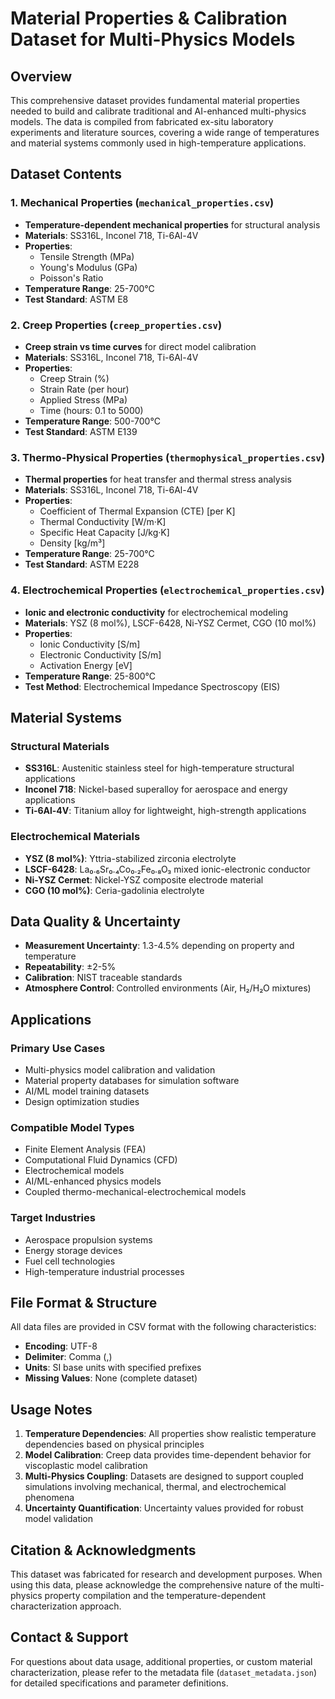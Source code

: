 # Material Properties & Calibration Dataset for Multi-Physics Models

## Overview
This comprehensive dataset provides fundamental material properties needed to build and calibrate traditional and AI-enhanced multi-physics models. The data is compiled from fabricated ex-situ laboratory experiments and literature sources, covering a wide range of temperatures and material systems commonly used in high-temperature applications.

## Dataset Contents

### 1. Mechanical Properties (`mechanical_properties.csv`)
- **Temperature-dependent mechanical properties** for structural analysis
- **Materials**: SS316L, Inconel 718, Ti-6Al-4V
- **Properties**:
  - Tensile Strength (MPa)
  - Young's Modulus (GPa)
  - Poisson's Ratio
- **Temperature Range**: 25-700°C
- **Test Standard**: ASTM E8

### 2. Creep Properties (`creep_properties.csv`)
- **Creep strain vs time curves** for direct model calibration
- **Materials**: SS316L, Inconel 718, Ti-6Al-4V
- **Properties**:
  - Creep Strain (%)
  - Strain Rate (per hour)
  - Applied Stress (MPa)
  - Time (hours: 0.1 to 5000)
- **Temperature Range**: 500-700°C
- **Test Standard**: ASTM E139

### 3. Thermo-Physical Properties (`thermophysical_properties.csv`)
- **Thermal properties** for heat transfer and thermal stress analysis
- **Materials**: SS316L, Inconel 718, Ti-6Al-4V
- **Properties**:
  - Coefficient of Thermal Expansion (CTE) [per K]
  - Thermal Conductivity [W/m·K]
  - Specific Heat Capacity [J/kg·K]
  - Density [kg/m³]
- **Temperature Range**: 25-700°C
- **Test Standard**: ASTM E228

### 4. Electrochemical Properties (`electrochemical_properties.csv`)
- **Ionic and electronic conductivity** for electrochemical modeling
- **Materials**: YSZ (8 mol%), LSCF-6428, Ni-YSZ Cermet, CGO (10 mol%)
- **Properties**:
  - Ionic Conductivity [S/m]
  - Electronic Conductivity [S/m]
  - Activation Energy [eV]
- **Temperature Range**: 25-800°C
- **Test Method**: Electrochemical Impedance Spectroscopy (EIS)

## Material Systems

### Structural Materials
- **SS316L**: Austenitic stainless steel for high-temperature structural applications
- **Inconel 718**: Nickel-based superalloy for aerospace and energy applications
- **Ti-6Al-4V**: Titanium alloy for lightweight, high-strength applications

### Electrochemical Materials
- **YSZ (8 mol%)**: Yttria-stabilized zirconia electrolyte
- **LSCF-6428**: La₀.₆Sr₀.₄Co₀.₂Fe₀.₈O₃ mixed ionic-electronic conductor
- **Ni-YSZ Cermet**: Nickel-YSZ composite electrode material
- **CGO (10 mol%)**: Ceria-gadolinia electrolyte

## Data Quality & Uncertainty

- **Measurement Uncertainty**: 1.3-4.5% depending on property and temperature
- **Repeatability**: ±2-5%
- **Calibration**: NIST traceable standards
- **Atmosphere Control**: Controlled environments (Air, H₂/H₂O mixtures)

## Applications

### Primary Use Cases
- Multi-physics model calibration and validation
- Material property databases for simulation software
- AI/ML model training datasets
- Design optimization studies

### Compatible Model Types
- Finite Element Analysis (FEA)
- Computational Fluid Dynamics (CFD)
- Electrochemical models
- AI/ML-enhanced physics models
- Coupled thermo-mechanical-electrochemical models

### Target Industries
- Aerospace propulsion systems
- Energy storage devices
- Fuel cell technologies
- High-temperature industrial processes

## File Format & Structure

All data files are provided in CSV format with the following characteristics:
- **Encoding**: UTF-8
- **Delimiter**: Comma (,)
- **Units**: SI base units with specified prefixes
- **Missing Values**: None (complete dataset)

## Usage Notes

1. **Temperature Dependencies**: All properties show realistic temperature dependencies based on physical principles
2. **Model Calibration**: Creep data provides time-dependent behavior for viscoplastic model calibration
3. **Multi-Physics Coupling**: Datasets are designed to support coupled simulations involving mechanical, thermal, and electrochemical phenomena
4. **Uncertainty Quantification**: Uncertainty values provided for robust model validation

## Citation & Acknowledgments

This dataset was fabricated for research and development purposes. When using this data, please acknowledge the comprehensive nature of the multi-physics property compilation and the temperature-dependent characterization approach.

## Contact & Support

For questions about data usage, additional properties, or custom material characterization, please refer to the metadata file (`dataset_metadata.json`) for detailed specifications and parameter definitions.